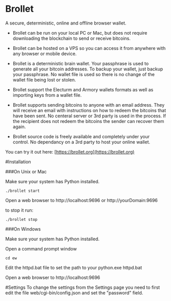 Brollet
==

A secure, deterministic, online and offline browser wallet.

* Brollet can be run on your local PC or Mac, but does not require downloading the blockchain to send or receive bitcoins.

* Brollet can be hosted on a VPS so you can access it from anywhere with any browser or mobile device.

* Brollet is a deterministic brain wallet. Your passphrase is used to generate all your bitcoin addresses. To backup your wallet, just backup your passphrase. No wallet file is used so there is no change of the wallet file being lost or stolen.

* Brollet support the Electurm and Armory wallets formats as well as importing keys from a wallet file.

* Brollet supports sending bitcoins to anyone with an email address. They will receive an email with instructions on how to redeem the bitcoins that have been sent. No centeral server or 3rd party is used in the process. If the recipient does not redeem the bitcoins the sender can recover them again.

* Brollet source code is freely available and completely under your control. No dependancy on a 3rd party to host your online wallet.

You can try it out here: [https://brollet.org](https://brollet.org)

#Installation

###On Unix or Mac

Make sure your system has Python installed.
```
./brollet start
```
Open a web browser to http://localhost:9696 or http://yourDomain:9696

to stop it run:
```
./brollet stop
```



###On Windows

Make sure your system has Python installed.

Open a command prompt window
```
cd ew
```

Edit the httpd.bat file to set the path to your python.exe
httpd.bat

Open a web browser to http://localhost:9696 

#Settings
To change the settings from the Settings page you need to first edit the file
   web/cgi-bin/config.json
and set the "password" field.



